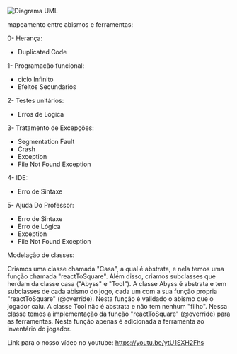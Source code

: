 ![](diagrama.png?raw=true "Diagrama UML")

mapeamento entre abismos e ferramentas:

0- Herança:
- Duplicated Code

1- Programação funcional:
- ciclo Infinito
- Efeitos Secundarios

2- Testes unitários:
- Erros de Logica

3- Tratamento de Excepções:
- Segmentation Fault
- Crash
- Exception
- File Not Found Exception

4- IDE:
- Erro de Sintaxe

5- Ajuda Do Professor:
- Erro de Sintaxe
- Erro de Lógica
- Exception
- File Not Found Exception

Modelação de classes:

Criamos uma classe chamada "Casa", a qual é abstrata, e nela temos uma função chamada "reactToSquare". Além disso, criamos subclasses que herdam da classe casa ("Abyss" e "Tool").
A classe Abyss é abstrata e tem subclasses de cada abismo do jogo, cada um com a sua função propria "reactToSquare" (@override). Nesta função é validado o abismo que o jogador caiu.
A classe Tool não é abstrata e não tem nenhum "filho". Nessa classe temos a implementação da função "reactToSquare" (@override) para as ferramentas. Nesta função apenas é adicionada a ferramenta ao inventário do jogador. 


Link para o nosso vídeo no youtube:
https://youtu.be/ytU1SXH2Fhs